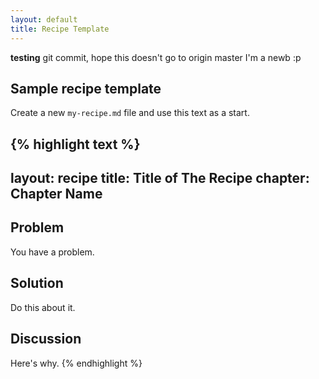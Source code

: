 ```yaml
---
layout: default
title: Recipe Template
---
```


**testing** git commit, hope this doesn't go to origin master I'm a newb :p

## Sample recipe template

Create a new `my-recipe.md` file and use this text as a start.

{% highlight text %}
---
layout: recipe
title: Title of The Recipe
chapter: Chapter Name
---
## Problem

You have a problem.

## Solution

Do this about it.

## Discussion

Here's why.
{% endhighlight %}
